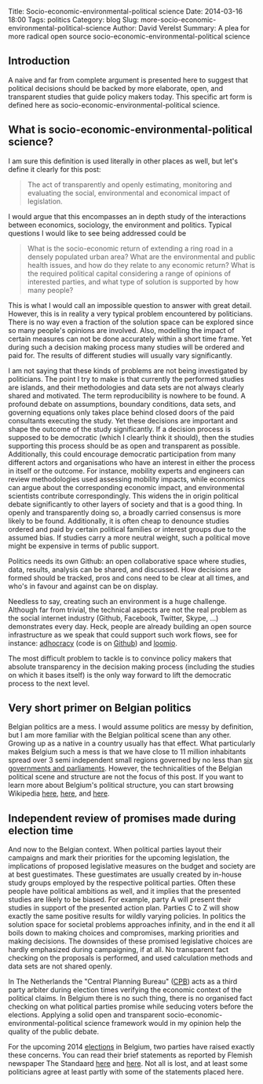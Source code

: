 Title: Socio-economic-environmental-political science
Date: 2014-03-16 18:00
Tags: politics
Category: blog
Slug: more-socio-economic-environmental-political-science
Author: David Verelst
Summary: A plea for more radical open source socio-economic-environmental-political science


Introduction
------------

A naive and far from complete argument is presented here to suggest that political
decisions should be backed by more elaborate, open, and transparent studies
that guide policy makers today. This specific art form is defined here as
socio-economic-environmental-political science.


What is socio-economic-environmental-political science?
--------------------------------------------------------

I am sure this definition is used literally in other places as well, but let's
define it clearly for this post:

> The act of transparently and openly estimating, monitoring and evaluating the
social, environmental and economical impact of legislation.

I would argue that this encompasses an in depth study of the interactions between
economics, sociology, the environment and politics. Typical questions I would
like to see being addressed could be

> What is the socio-economic return of extending a ring road in a densely
populated urban area? What are the environmental and public health issues, and
how do they relate to any economic return? What is the required political 
capital considering a range of opinions of interested parties, and what type of
solution is supported by how many people?

This is what I would call an impossible question to answer with great detail.
However, this is in reality a very typical problem encountered by politicians.
There is no way even a fraction of the solution space can be explored since so
many people's opinions are involved. Also, modelling the impact of certain
measures can not be done accurately within a short time frame. Yet during such
a decision making process many studies will be ordered and paid for. The results
of different studies will usually vary significantly.

I am not saying that these kinds of problems are not being investigated by
politicians. The point I try to make is that currently the performed
studies are islands, and their methodologies and data sets are not always 
clearly shared and motivated. The term reproducibility is nowhere to be found. A profound 
debate on assumptions, boundary conditions, data sets, and governing equations 
only takes place behind closed doors of the paid consultants executing the study.
Yet these decisions are important and shape the outcome of the study significantly. 
If a decision process is supposed to be democratic (which I clearly
think it should), then the studies supporting this process should be as open and
transparent as possible. Additionally, this could encourage democratic participation
from many different actors and organisations who have an interest in either the
process in itself or the outcome. For instance, 
mobility experts and engineers can review methodologies used assessing mobility
impacts, while economics can argue about the corresponding economic impact,
and environmental scientists contribute correspondingly. This widens the in origin
political debate significantly to other layers of society and that is a good thing.
In openly and transparently doing so, a broadly carried consensus is more likely to be found.
Additionally, it is often cheap to denounce studies ordered and paid by certain
political families or interest groups due to the assumed bias. If
studies carry a more neutral weight, such a political move might be expensive
in terms of public support.

Politics needs its own Github: an open collaborative space where studies,
data, results, analysis can be shared, and discussed. How decisions are formed
should be tracked, pros and cons need to be clear at all times, and who's in
favour and against can be on display. 

Needless to say, creating such an environment is a huge challenge. 
Although far from trivial, the technical aspects are not the real problem as
the social internet industry (Github, Facebook, Twitter, Skype, ...)
demonstrates every day. Heck, people are already building an open source
infrastructure as we speak that could support such work flows, see for instance:
[adhocracy](https://liqd.net/en/) (code is on [Github](https://github.com/liqd/adhocracy/))
and [loomio](https://www.loomio.org/).

The most difficult problem to tackle is to convince policy makers
that absolute transparency in the decision making process
(including the studies on which it bases itself) is the only way forward
to lift the democratic process to the next level.


Very short primer on Belgian politics
-------------------------------------

Belgian politics are a mess. I would assume politics are messy by definition,
but I am more familiar with the Belgian political scene than any other. 
Growing up as a native in a country usually has that effect. What particularly
makes Belgium such a mess is that we have close to 11 million inhabitants spread
over 3 semi independent small regions governed by no less than
[six governments and parliaments](https://en.wikipedia.org/wiki/List_of_governments_in_Belgium).
However, the technicalities of the Belgian political scene and structure are not
the focus of this post. If you want to learn more about Belgium's political
structure, you can start browsing Wikipedia [here](https://en.wikipedia.org/wiki/Belgium),
[here](https://en.wikipedia.org/wiki/Politics_of_Belgium), and 
[here](https://en.wikipedia.org/wiki/Political_parties_in_Belgium).


Independent review of promises made during election time
---------------------------------------------------------

And now to the Belgian context. When political parties layout their
campaigns and mark their priorities for the upcoming legislation, the
implications of proposed legislative measures
on the budget and society are at best guestimates. These guestimates are usually
created by in-house study groups employed by the respective political parties. 
Often these people have political ambitions as well, and it implies that the
presented studies are likely to be biased. For example, party A will present their studies
in support of the presented action plan. Parties C to Z will show exactly the
same positive results for wildly varying policies. In politics the solution
space for societal problems approaches infinity, and in the end it all boils
down to making choices and compromises, marking priorities and making decisions.
The downsides of these promised legislative choices are hardly emphasized
during campaigning, if at all. No transparent fact checking on the proposals is
performed, and used calculation methods and data sets are not shared openly. 

In The Netherlands the "Central Planning Bureau" 
([CPB](http://www.cpb.nl/onderwerp/verkiezingen)) acts as a third party
arbiter during election times verifying the economic context of the political claims.
In Belgium there is no such thing, there is no organised fact checking on what
political parties promise while seducing voters before the elections.
Applying a solid open and transparent socio-economic-environmental-political
science framework would in my opinion help the quality of the public debate.

For the upcoming 2014 [elections](http://en.wikipedia.org/wiki/Elections_in_Belgium)
in Belgium, two parties have raised exactly these concerns.
You can read their brief statements as reported by Flemish newspaper The Standaard
[here](http://www.standaard.be/cnt/dmf20140129_044) and
[here](http://www.standaard.be/cnt/dmf20140129_00954330). Not all is lost, and
at least some politicians agree at least partly with some of the statements 
placed here.



